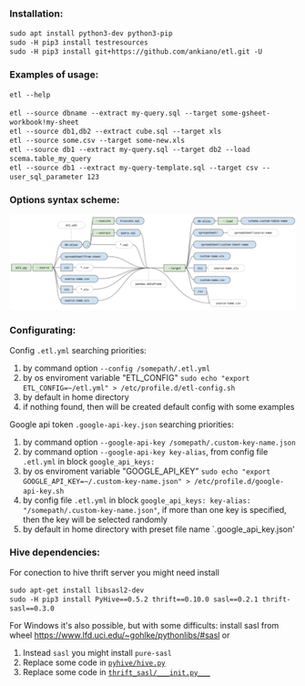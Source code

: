 ### Installation:
    sudo apt install python3-dev python3-pip
    sudo -H pip3 install testresources
    sudo -H pip3 install git+https://github.com/ankiano/etl.git -U

### Examples of usage:

    etl --help

    etl --source dbname --extract my-query.sql --target some-gsheet-workbook!my-sheet
    etl --source db1,db2 --extract cube.sql --target xls
    etl --source some.csv --target some-new.xls
    etl --source db1 --extract my-query.sql --target db2 --load scema.table_my_query
    etl --source db1 --extract my-query-template.sql --target csv --user_sql_parameter 123

### Options syntax scheme:
![img_alt](etl-options-scheme.jpg)

### Configurating:

Config `.etl.yml` searching priorities:

1. by command option `--config /somepath/.etl.yml`
2. by os enviroment variable "ETL_CONFIG" ```sudo echo "export ETL_CONFIG=~/etl.yml" > /etc/profile.d/etl-config.sh```
3. by default in home directory
4. if nothing found, then will be created default config with some examples

Google api token `.google-api-key.json` searching priorities:
1. by command option `--google-api-key /somepath/.custom-key-name.json`
2. by command option `--google-api-key key-alias`, from config file `.etl.yml` in block `google_api_keys:`
3. by os enviroment variable "GOOGLE_API_KEY" ```sudo echo "export GOOGLE_API_KEY=~/.custom-key-name.json" > /etc/profile.d/google-api-key.sh```
4. by config file `.etl.yml` in block `google_api_keys: key-alias: "/somepath/.custom-key-name.json"`, if more than one key is specified, then the key will be selected randomly
5. by default in home directory with preset file name `.google_api_key.json'

### Hive dependencies:
For conection to hive thrift server you might need install

    sudo apt-get install libsasl2-dev
    sudo -H pip3 install PyHive==0.5.2 thrift==0.10.0 sasl==0.2.1 thrift-sasl==0.3.0

For Windows it's also possible, but with some difficults:
install sasl from wheel https://www.lfd.uci.edu/~gohlke/pythonlibs/#sasl
or
1. Instead `sasl` you might install `pure-sasl`
2. Replace some code in [`pyhive/hive.py`](https://github.com/dropbox/PyHive/pull/122/commits/9662233072f8d64dfca8d4babe0ddf9bac003536)
3. Replace some code in [`thrift_sasl/___init.py___`](https://github.com/cloudera/impyla/issues/238)
